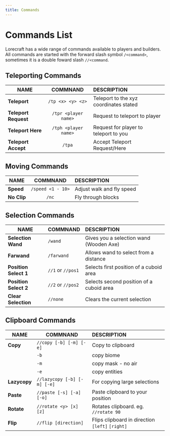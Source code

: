 ```yaml
---
title: Commands
---
```


# Commands List <Badge type="tip" text="More command coming!" />

Lorecraft has a wide range of commands available to players and builders. All commands are started with the forward slash symbol `/<command>`, sometimes it is a double foward slash `//<command`.

## Teleporting Commands

| NAME                 |           COMMNAND            | DESCRIPTION                            |
| -------------------- | :---------------------------: | :------------------------------------- |
| **Teleport**         |  <cc>`/tp <x> <y> <z>`</cc>   | Teleport to the xyz coordinates stated |
| **Teleport Request** | <cc>`/tpr <player name>`</cc> | Request to teleport to player          |
| **Teleport Here**    | <cc>`/tph <player name>`</cc> | Request for player to teleport to you  |
| **Teleport Accept**  |        <cc>`/tpa`</cc>        | Accept Teleport Request/Here           |

## Moving Commands

| NAME        |          COMMNAND          | DESCRIPTION               |
| ----------- | :------------------------: | :------------------------ |
| **Speed**   | <cc>`/speed <1 - 10>`</cc> | Adjust walk and fly speed |
| **No Clip** |       <cc>`/nc`</cc>       | Fly through blocks        |

<!-- ## Navigation Commands

| NAME                 |          COMMNAND          | DESCRIPTION                            |
| -------------------- | :------------------------: | :------------------------------------- |
| **Telebort**         | <cc>`/tb <x> <y> <z>`</cc> | Telebort to the xyz coordinates stated |
| **Telebort Request** |    `/tbr <player name>`    | Request to telebort to player          |
| **Telebort Here**    |    `/tbh <player name>`    | Request for player to telebort to you  |
| **Telebort Accept**  |           `/tba`           | Accept Telebort Request/Here           | -->

## Selection Commands

| NAME                  | COMMNAND          | DESCRIPTION                              |
| --------------------- | ----------------- | :--------------------------------------- |
| **Selection Wand**    | <cc>`/wand`</cc>  | Gives you a selection wand (Wooden Axe)  |
| **Farwand**           | `/farwand`        | Allows wand to select from a distance    |
| **Position Select 1** | `//1` or `//pos1` | Selects first position of a cuboid area  |
| **Position Select 2** | `//2` or `//pos2` | Selects second position of a cuboid area |
| **Clear Selection**   | `//none`          | Clears the current selection             |

## Clipboard Commands

| NAME         | COMMNAND                    | DESCRIPTION                                     |
| ------------ | --------------------------- | :---------------------------------------------- |
| **Copy**     | `//copy [-b] [-m] [-e]`     | Copy to clipboard                               |
|              | `-b`                        | copy biome                                      |
|              | `-m`                        | copy mask - no air                              |
|              | `-e`                        | copy entities                                   |
| **Lazycopy** | `//lazycopy [-b] [-m] [-e]` | For copying large selections                    |
| **Paste**    | `//paste [-s] [-a] [-o]`    | Paste clipboard to your position                |
| **Rotate**   | `//rotate <y> [x] [z]`      | Rotates clipboard. eg. `//rotate 90`            |
| **Flip**     | `//flip [direction]`        | Flips clipboard in direction `[left]` `[right]` |
